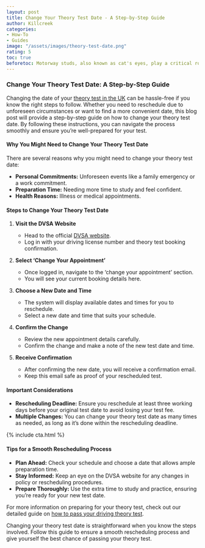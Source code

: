 ```yaml
---
layout: post
title: Change Your Theory Test Date - A Step-by-Step Guide
author: Killcreek
categories:
- How-To
- Guides
image: "/assets/images/theory-test-date.png"
rating: 5
toc: true
beforetoc: Motorway studs, also known as cat's eyes, play a critical role in road safety, especially at night and in poor visibility conditions.
---
```

### Change Your Theory Test Date: A Step-by-Step Guide

Changing the date of your [theory test in the UK](/dvsa-theory-test/) can be hassle-free if you know the right steps to follow. Whether you need to reschedule due to unforeseen circumstances or want to find a more convenient date, this blog post will provide a step-by-step guide on how to change your theory test date. By following these instructions, you can navigate the process smoothly and ensure you’re well-prepared for your test.

#### Why You Might Need to Change Your Theory Test Date

There are several reasons why you might need to change your theory test date:
- **Personal Commitments:** Unforeseen events like a family emergency or a work commitment.
- **Preparation Time:** Needing more time to study and feel confident.
- **Health Reasons:** Illness or medical appointments.

#### Steps to Change Your Theory Test Date

1. **Visit the DVSA Website**
   - Head to the official [DVSA website](https://www.gov.uk/change-theory-test).
   - Log in with your driving license number and theory test booking confirmation.

2. **Select ‘Change Your Appointment’**
   - Once logged in, navigate to the ‘change your appointment’ section.
   - You will see your current booking details here.

3. **Choose a New Date and Time**
   - The system will display available dates and times for you to reschedule.
   - Select a new date and time that suits your schedule.

4. **Confirm the Change**
   - Review the new appointment details carefully.
   - Confirm the change and make a note of the new test date and time.

5. **Receive Confirmation**
   - After confirming the new date, you will receive a confirmation email.
   - Keep this email safe as proof of your rescheduled test.

#### Important Considerations

- **Rescheduling Deadline:** Ensure you reschedule at least three working days before your original test date to avoid losing your test fee.
- **Multiple Changes:** You can change your theory test date as many times as needed, as long as it’s done within the rescheduling deadline.


{% include cta.html %}

#### Tips for a Smooth Rescheduling Process

- **Plan Ahead:** Check your schedule and choose a date that allows ample preparation time.
- **Stay Informed:** Keep an eye on the DVSA website for any changes in policy or rescheduling procedures.
- **Prepare Thoroughly:** Use the extra time to study and practice, ensuring you’re ready for your new test date.

For more information on preparing for your theory test, check out our detailed guide on [how to pass your driving theory test](/theory-test-essential-tips-for-success/).  

Changing your theory test date is straightforward when you know the steps involved. Follow this guide to ensure a smooth rescheduling process and give yourself the best chance of passing your theory test.

 
